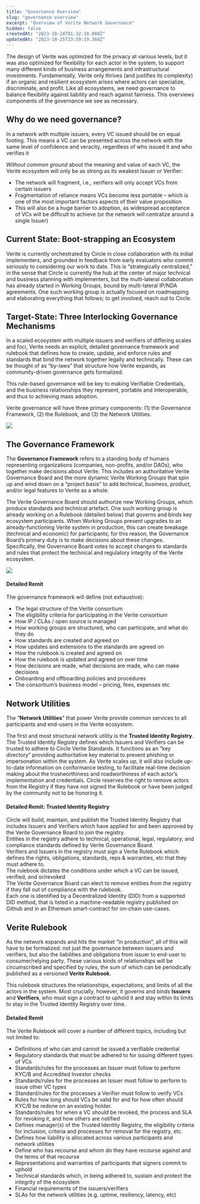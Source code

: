 ```yaml
---
title: "Governance Overview"
slug: "governance-overview"
excerpt: "Overview of Verite Network Governance"
hidden: false
createdAt: "2023-10-24T01:32:18.008Z"
updatedAt: "2023-10-25T23:59:19.368Z"
---
```

The design of Verite was optimized for the privacy at various levels, but it was also optimized for flexibility for each actor in the system, to support many different kinds of business arrangements and infrastructural investments. Fundamentally, Verite only thrives (and justifies its complexity) if an organic and resilient ecosystem arises where actors can specialize, discriminate, and profit. Like all ecosystems, we need governance to balance flexibility against liability and reach against fairness. This overviews components of the governance we see as necessary.

## Why do we need governance?

In a network with multiple issuers, every VC issued should be on equal footing. This means a VC can be presented across the network with the same level of confidence and veracity, regardless of who issued it and who verifies it

_Without common ground_ about the meaning and value of each VC, the Verite ecosystem will only be as strong as its weakest Issuer or Verifier:

- The network will fragment, i.e., verifiers will only accept VCs from certain issuers
- Fragmentation of reliance means VCs become less portable – which is one of the most important factors aspects of their value proposition
- This will also be a huge barrier to adoption, as widespread acceptance of VCs will be difficult to achieve (or the network will centralize around a single Issuer)

## Current State: Boot-strapping an Ecosystem

Verite is currently orchestrated by Circle in close collaboration with its initial implementers, and grounded in feedback from early evaluators who commit seriously to considering our work to date. This is “strategically centralized,” in the sense that Circle is currently the hub at the center of major technical and business planning with implementers, but the multi-lateral collaboration has already started in Working Groups, bound by multi-lateral IP/NDA agreements. One such working group is actually focused on roadmapping and elaborating everything that follows; to get involved, reach out to Circle.

## Target-State: Three Interlocking Governance Mechanisms

In a scaled ecosystem with multiple issuers and verifiers of differing scales and foci, Verite needs an explicit, detailed governance framework and rulebook that defines how to create, update, and enforce rules and standards that bind the network together legally and technically. These can be thought of as “by-laws” that structure how Verite expands, as community-driven governance gets formalized.

This rule-based governance will be key to making Verifiable Credentials, and the business relationships they represent, portable and interoperable, and thus to achieving mass adoption.

Verite governance will have three primary components: (1) the Governance Framework, (2) the Rulebook, and (3) the Network Utilities.

![](https://files.readme.io/46821c6-gov_overview_1.png)

## The Governance Framework

The **Governance Framework** refers to a standing body of humans representing organizations (companies, non-profits, and/or DAOs), who together make decisions about Verite. This includes an authoritative Verite Governance Board and the more dynamic Verite Working Groups that spin up and wind down on a “project basis” to add technical, business, product, and/or legal features to Verite as a whole.

The Verite Governance Board should authorize new Working Groups, which produce standards and technical artefact. One such working group is already working on a Rulebook (detailed below) that governs and binds key ecosystem participants. When Working Groups present upgrades to an already-functioning Verite system in production, this can create breakage (technical and economic) for participants; for this reason, the Governance Board’s primary duty is to make decisions about these changes. Specifically, the Governance Board votes to accept changes to standards and rules that protect the technical and regulatory integrity of the Verite ecosystem.

![](https://files.readme.io/2fdbc23-gov_overview_2.png",null,"org_chart_of_Verite_governance)

#### Detailed Remit

The governance framework will define (not exhaustive):

- The legal structure of the Verite consortium
- The eligibility criteria for participating in the Verite consortium
- How IP / CLAs / open source is managed
- How working groups are structured, who can participate, and what do they do
- How standards are created and agreed on
- How updates and extensions to the standards are agreed on
- How the rulebook is created and agreed on
- How the rulebook is updated and agreed on over time
- How decisions are made, what decisions are made, who can make decisions
- Onboarding and offboarding policies and procedures
- The consortium’s business model – pricing, fees, expenses etc

## Network Utilities

The “**Network Utilities**” that power Verite provide common services to all participants and end-users in the Verite ecosystem.

The first and most structural network utility is the **Trusted Identity Registry**. The Trusted Identity Registry defines which Issuers and Verifiers can be trusted to adhere to Circle Verite Standards. It functions as an “key directory” providing authoritative key material to prevent phishing or impersonation within the system. As Verite scales up, it will also include up-to-date information on conformance testing, to facilitate real-time decision making about the trustworthiness and roadworthiness of each actor’s implementation and credentials. Circle reserves the right to remove actors from the Registry if they have not signed the Rulebook or have been judged by the community not to be honoring it.

#### Detailed Remit: Trusted Identity Registry

Circle will build, maintain, and publish the Trusted Identity Registry that includes Issuers and Verifiers which have applied for and been approved by the Verite Governance Board to join the registry.  
Entities in the registry adhere to technical, operational, legal, regulatory, and compliance standards defined by Verite Governance Board.  
Verifiers and Issuers in the registry must sign a Verite Rulebook which defines the rights, obligations, standards, reps & warranties, etc that they must adhere to.  
The rulebook dictates the conditions under which a VC can be issued, verified, and or/revoked  
The Verite Governance Board can elect to remove entities from the registry if they fall out of compliance with the rulebook.  
Each one is identified by a Decentralized Identity (DID) from a supported DID method, that is listed in a machine-readable registry published on Github and in an Ethereum smart-contract for on-chain use-cases.

## Verite Rulebook

As the network expands and hits the market “in production”, all of this will have to be formalized: not just the governance between issuers and verifiers, but also the liabilities and obligations from issuer to end-user to consumer/relying party. These various kinds of relationships will be circumscribed and specified by rules, the sum of which can be periodically published as a versioned **Verite Rulebook**.

This rulebook structures the relationships, expectations, and limits of all the actors in the system. Most crucially, however, it governs and binds **Issuers** and **Verifiers**, who must sign a contract to uphold it and stay within its limits to stay in the Trusted Identity Registry over time.

#### Detailed Remit

The Verite Rulebook will cover a number of different topics, including but not limited to:

- Definitions of who can and cannot be issued a verifiable credential
- Regulatory standards that must be adhered to for issuing different types of VCs
- Standards/rules for the processes an Issuer must follow to perform KYC/B and Accredited Investor checks
- Standards/rules for the processes an Issuer must follow to perform to issue other VC types
- Standard/rules for the processes a Verifier must follow to verify VCs
- Rules for how long should VCs be valid for and for how often should KYC/B be redone on an existing holder.
- Standards/rules for when a VC should be revoked, the process and SLA for revoking it, and how others are notified
- Defines manager(s) of the Trusted Identity Registry, the eligibility criteria for inclusion, criteria and processes for removal for the registry, etc.
- Defines how liability is allocated across various participants and network utilities
- Define who has recourse and whom do they have recourse against and the terms of that recourse
- Representations and warranties of participants that signers commit to uphold
- Technical standards which, in being adhered to, sustain and protect the integrity of the ecosystem
- Financial requirements of the issuers/verifiers
- SLAs for the network utilities (e.g. uptime, resiliency, latency, etc)